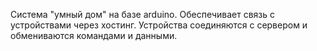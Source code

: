 Система "умный дом" на базе arduino. Обеспечивает связь с устройствами через хостинг. Устройства соединяются с сервером и обмениваются командами и данными.

